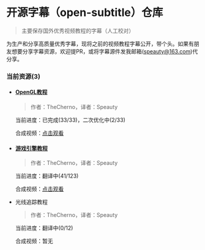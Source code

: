 # 开源字幕（open-subtitle）仓库
> 主要保存国外优秀视频教程的字幕（人工校对）
>

为生产和分享高质量优秀字幕，现将之前的视频教程字幕公开，带个头。如果有朋友想要分享字幕资源，欢迎提PR，或将字幕源件发我邮箱(speauty@163.com)代分享。

### 当前资源(3)

- #### [OpenGL教程](./thecherno_opengl/README.md)

  > 作者：TheCherno，译者：Speauty

  当前进度：已完成(33/33)，二次优化中(2/33)

  合成视频：[点击观看](https://www.bilibili.com/video/BV1XD4y1v7RY?share_source=copy_web)

- #### [游戏引擎教程](./thecherno_game_engine/README.md)

  > 作者：TheCherno，译者：Speauty

  当前进度：翻译中(41/123)

  合成视频：[点击观看](https://www.bilibili.com/video/BV1ru411y7gn?share_source=copy_web)

- 光线追踪教程

  > 作者：TheCherno，译者：Speauty

  当前进度：翻译中(0/12)

  合成视频：暂无

  